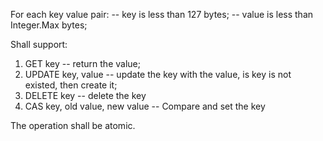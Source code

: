 For each key value pair:
-- key is less than 127 bytes;
-- value is less than Integer.Max bytes;

Shall support:
1. GET key -- return the value;
2. UPDATE key, value -- update the key with the value, is key is not existed, then create it;
3. DELETE key -- delete the key
4. CAS key, old value, new value -- Compare and set the key

The operation shall be atomic.